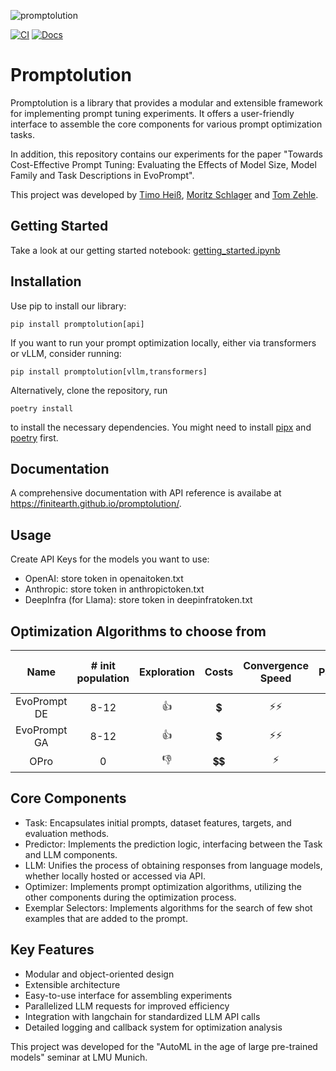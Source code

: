 ![promptolution](https://github.com/user-attachments/assets/84c050bd-61a1-4f2e-bc4e-874d9b4a69af)

[![CI](https://github.com/finitearth/promptolution/actions/workflows/ci.yml/badge.svg?branch=main)](https://github.com/finitearth/promptolution/actions/workflows/ci.yml)
[![Docs](https://github.com/finitearth/promptolution/actions/workflows/docs.yml/badge.svg?branch=main)](https://github.com/finitearth/promptolution/actions/workflows/docs.yml)
<!-- Pytest Coverage Comment:Begin -->
<!-- Pytest Coverage Comment:End -->

# Promptolution
Promptolution is a library that provides a modular and extensible framework for implementing prompt tuning experiments. It offers a user-friendly interface to assemble the core components for various prompt optimization tasks.

In addition, this repository contains our experiments for the paper "Towards Cost-Effective Prompt Tuning: Evaluating the Effects of Model Size, Model Family and Task Descriptions in EvoPrompt".

This project was developed by [Timo Heiß](https://www.linkedin.com/in/timo-heiss/), [Moritz Schlager](https://www.linkedin.com/in/moritz-schlager/) and [Tom Zehle](https://www.linkedin.com/in/tom-zehle/).

## Getting Started
Take a look at our getting started notebook: [getting_started.ipynb](https://github.com/finitearth/promptolution/blob/main/notebooks/getting_started.ipynb)

## Installation

Use pip to install our library:

```
pip install promptolution[api]
```

If you want to run your prompt optimization locally, either via transformers or vLLM, consider running:

```
pip install promptolution[vllm,transformers]
```


Alternatively, clone the repository, run

```
poetry install
```

to install the necessary dependencies. You might need to install [pipx](https://pipx.pypa.io/stable/installation/) and [poetry](https://python-poetry.org/docs/) first.

## Documentation

A comprehensive documentation with API reference is availabe at https://finitearth.github.io/promptolution/.

## Usage

Create API Keys for the models you want to use:
- OpenAI: store token in openaitoken.txt
- Anthropic: store token in anthropictoken.txt
- DeepInfra (for Llama): store token in deepinfratoken.txt

## Optimization Algorithms to choose from
| **Name** | **# init population** | **Exploration** | **Costs** | **Convergence Speed** | **Parallelizable** | **Utilizes Failure Cases** |
|:--------:|:---------------------:|:---------------:|:---------:|:---------------------:|:------------------:|:---------------------:|
| EvoPrompt DE | 8-12 | 👍 | 💲 | ⚡⚡ | ✅ | ❌ |
| EvoPrompt GA | 8-12 | 👍 | 💲 | ⚡⚡ | ✅ | ❌ |
| OPro | 0 | 👎 | 💲💲 | ⚡ | ❌ | ❌ |

## Core Components

- Task: Encapsulates initial prompts, dataset features, targets, and evaluation methods.
- Predictor: Implements the prediction logic, interfacing between the Task and LLM components.
- LLM: Unifies the process of obtaining responses from language models, whether locally hosted or accessed via API.
- Optimizer: Implements prompt optimization algorithms, utilizing the other components during the optimization process.
- Exemplar Selectors: Implements algorithms for the search of few shot examples that are added to the prompt.

## Key Features

- Modular and object-oriented design
- Extensible architecture
- Easy-to-use interface for assembling experiments
- Parallelized LLM requests for improved efficiency
- Integration with langchain for standardized LLM API calls
- Detailed logging and callback system for optimization analysis



This project was developed for the "AutoML in the age of large pre-trained models" seminar at LMU Munich.
